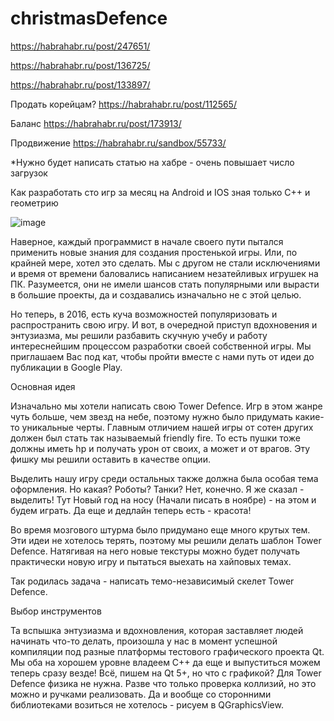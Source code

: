 # christmasDefence

https://habrahabr.ru/post/247651/

https://habrahabr.ru/post/136725/

https://habrahabr.ru/post/133897/

Продать корейцам? https://habrahabr.ru/post/112565/

Баланс https://habrahabr.ru/post/173913/

Продвижение https://habrahabr.ru/sandbox/55733/

*Нужно будет написать статью на хабре - очень повышает число загрузок

Как разработать сто игр за месяц на Android и IOS зная только C++ и геометрию

<img src="http://photos4.meetupstatic.com/photos/event/e/5/5/8/global_79138712.jpeg" alt="image"/>

  Наверное, каждый программист в начале своего пути пытался применить новые знания для создания простенькой игры. Или, по крайней мере, хотел это сделать. Мы с другом не стали исключениями и время от времени баловались написанием незатейливых игрушек на ПК. Разумеется, они не имели шансов стать популярными или вырасти в большие проекты, да и создавались изначально не с этой целью. 

  Но теперь, в 2016,  есть  куча возможностей популяризовать и распространить свою игру. И вот, в очередной приступ вдохновения и энтузиазма, мы решили разбавить скучную учебу и работу интереснейшим процессом разработки своей собственной игры. Мы приглашаем Вас под кат, чтобы пройти вместе с нами путь от идеи до публикации в Google Play.<cut />

Основная идея

  Изначально мы хотели написать свою Tower Defence. Игр в этом жанре чуть больше, чем звезд на небе, поэтому нужно было придумать какие-то уникальные черты. Главным отличием нашей игры от сотен других должен был стать так называемый friendly fire. То есть пушки тоже должны иметь hp и получать урон от своих, а может и от врагов. Эту фишку мы решили оставить в качестве опции.
 
 Выделить нашу игру среди остальных также должна была особая тема оформления. Но какая? Роботы? Танки? Нет, конечно. Я же сказал - выделить! Тут Новый год на носу (Начали писать в ноябре) - на этом и будем играть. Да еще и дедлайн теперь есть - красота!
 
 Во время мозгового штурма было придумано еще много крутых тем. Эти идеи не хотелось терять, поэтому мы решили делать шаблон Tower Defence. Натягивая на него новые текстуры можно будет получать практически новую игру и пытаться выехать на хайповых темах.
  
  Так родилась задача - написать темо-независимый скелет Tower Defence.
  
Выбор инструментов

  Та вспышка энтузиазма и вдохновления, которая заставляет людей начинать что-то делать, произошла у нас в момент успешной компиляции под разные платформы тестового графического проекта Qt. Мы оба на хорошем уровне владеем C++ да еще и выпуститься можем теперь сразу везде! Всё, пишем на Qt 5+, но что с графикой? Для Tower Defence физика не нужна. Разве что только проверка коллизий, но это можно и ручками реализовать. Да и вообще со сторонними библиотеками возиться не хотелось - рисуем в QGraphicsView.
